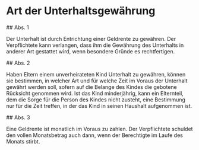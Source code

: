 # Art der Unterhaltsgewährung



\#\# Abs. 1

 Der Unterhalt ist durch Entrichtung einer Geldrente zu gewähren. Der Verpflichtete kann verlangen, dass ihm die Gewährung des Unterhalts in anderer Art gestattet wird, wenn besondere Gründe es rechtfertigen.

\#\# Abs. 2

 Haben Eltern einem unverheirateten Kind Unterhalt zu gewähren, können sie bestimmen, in welcher Art und für welche Zeit im Voraus der Unterhalt gewährt werden soll, sofern auf die Belange des Kindes die gebotene Rücksicht genommen wird. Ist das Kind minderjährig, kann ein Elternteil, dem die Sorge für die Person des Kindes nicht zusteht, eine Bestimmung nur für die Zeit treffen, in der das Kind in seinen Haushalt aufgenommen ist.

\#\# Abs. 3

 Eine Geldrente ist monatlich im Voraus zu zahlen. Der Verpflichtete schuldet den vollen Monatsbetrag auch dann, wenn der Berechtigte im Laufe des Monats stirbt. 

